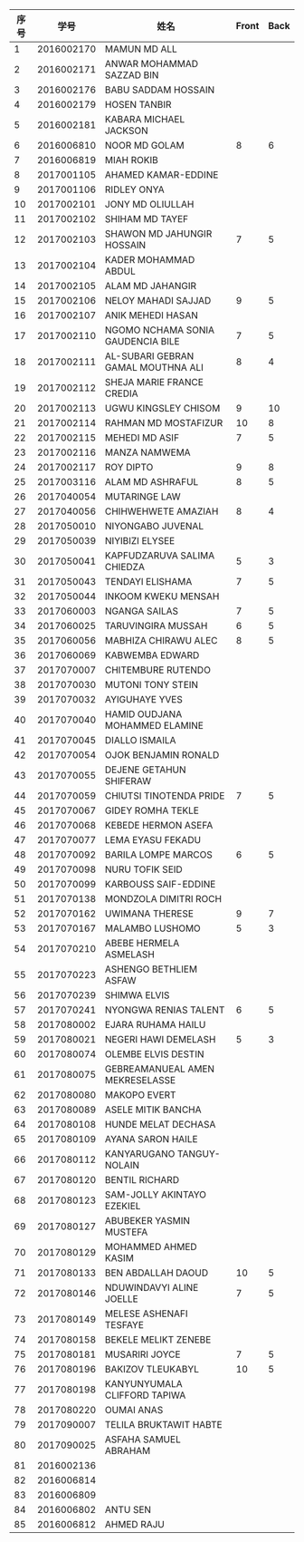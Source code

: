 

| 序号 | 学号       | 姓名                               | Front | Back |
| ---- | ---------- | ---------------------------------- | ---------------------------------- | ---------------------------------- |
| 1    | 2016002170 | MAMUN MD ALL                       |      |      |
| 2    | 2016002171 | ANWAR MOHAMMAD SAZZAD BIN          |  |  |
| 3    | 2016002176 | BABU SADDAM HOSSAIN                |      |      |
| 4    | 2016002179 | HOSEN TANBIR                       |      |      |
| 5    | 2016002181 | KABARA MICHAEL JACKSON             |      |      |
| 6    | 2016006810 | NOOR MD GOLAM                      | 8 | 6 |
| 7    | 2016006819 | MIAH ROKIB                         |  |  |
| 8    | 2017001105 | AHAMED KAMAR-EDDINE                |      |      |
| 9    | 2017001106 | RIDLEY ONYA                        |      |      |
| 10   | 2017002101 | JONY MD OLIULLAH                   |      |      |
| 11   | 2017002102 | SHIHAM MD TAYEF                    |  |  |
| 12   | 2017002103 | SHAWON MD JAHUNGIR HOSSAIN         | 7 | 5 |
| 13   | 2017002104 | KADER MOHAMMAD ABDUL               |      |      |
| 14   | 2017002105 | ALAM MD JAHANGIR                   |      |      |
| 15   | 2017002106 | NELOY MAHADI SAJJAD                | 9 | 5 |
| 16   | 2017002107 | ANIK MEHEDI HASAN                  |      |      |
| 17   | 2017002110 | NGOMO NCHAMA SONIA GAUDENCIA BILE  | 7 | 5 |
| 18   | 2017002111 | AL-SUBARI GEBRAN GAMAL MOUTHNA ALI | 8 | 4 |
| 19   | 2017002112 | SHEJA MARIE FRANCE CREDIA          |      |      |
| 20   | 2017002113 | UGWU KINGSLEY CHISOM               | 9 | 10 |
| 21   | 2017002114 | RAHMAN MD MOSTAFIZUR               | 10 | 8 |
| 22   | 2017002115 | MEHEDI MD ASIF                     | 7 | 5 |
| 23   | 2017002116 | MANZA NAMWEMA                      |  |  |
| 24   | 2017002117 | ROY DIPTO                          | 9 | 8 |
| 25   | 2017003116 | ALAM MD ASHRAFUL                   | 8 | 5 |
| 26   | 2017040054 | MUTARINGE LAW                      |      |      |
| 27   | 2017040056 | CHIHWEHWETE AMAZIAH                | 8 | 4 |
| 28   | 2017050010 | NIYONGABO JUVENAL                  |      |      |
| 29   | 2017050039 | NIYIBIZI ELYSEE                    |      |      |
| 30   | 2017050041 | KAPFUDZARUVA SALIMA CHIEDZA        | 5 | 3 |
| 31   | 2017050043 | TENDAYI ELISHAMA                   | 7 | 5 |
| 32   | 2017050044 | INKOOM KWEKU MENSAH                |      |      |
| 33   | 2017060003 | NGANGA SAILAS                      | 7 | 5 |
| 34   | 2017060025 | TARUVINGIRA MUSSAH                 | 6 | 5 |
| 35   | 2017060056 | MABHIZA CHIRAWU ALEC               | 8 | 5 |
| 36   | 2017060069 | KABWEMBA EDWARD                    |      |      |
| 37   | 2017070007 | CHITEMBURE RUTENDO                 |      |      |
| 38   | 2017070030 | MUTONI TONY STEIN                  |      |      |
| 39   | 2017070032 | AYIGUHAYE YVES                     |      |      |
| 40   | 2017070040 | HAMID OUDJANA MOHAMMED ELAMINE     |      |      |
| 41   | 2017070045 | DIALLO ISMAILA                     |      |      |
| 42   | 2017070054 | OJOK BENJAMIN RONALD               |      |      |
| 43   | 2017070055 | DEJENE GETAHUN SHIFERAW            |      |      |
| 44   | 2017070059 | CHIUTSI TINOTENDA PRIDE            | 7 | 5 |
| 45   | 2017070067 | GIDEY ROMHA TEKLE                  |      |      |
| 46   | 2017070068 | KEBEDE HERMON ASEFA                |      |      |
| 47   | 2017070077 | LEMA EYASU FEKADU                  |      |      |
| 48   | 2017070092 | BARILA LOMPE MARCOS                | 6 | 5 |
| 49   | 2017070098 | NURU TOFIK SEID                    |      |      |
| 50   | 2017070099 | KARBOUSS SAIF-EDDINE               |      |      |
| 51   | 2017070138 | MONDZOLA DIMITRI ROCH              |      |      |
| 52   | 2017070162 | UWIMANA THERESE                    | 9    | 7    |
| 53   | 2017070167 | MALAMBO LUSHOMO                    | 5 | 3 |
| 54   | 2017070210 | ABEBE HERMELA ASMELASH             |      |      |
| 55   | 2017070223 | ASHENGO BETHLIEM ASFAW             |      |      |
| 56   | 2017070239 | SHIMWA ELVIS                       |      |      |
| 57   | 2017070241 | NYONGWA RENIAS TALENT              | 6 | 5 |
| 58   | 2017080002 | EJARA RUHAMA HAILU                 |      |      |
| 59   | 2017080021 | NEGERI HAWI DEMELASH               | 5 | 3 |
| 60   | 2017080074 | OLEMBE ELVIS DESTIN                |      |      |
| 61   | 2017080075 | GEBREAMANUEAL AMEN MEKRESELASSE    |      |      |
| 62   | 2017080080 | MAKOPO EVERT                       |      |      |
| 63   | 2017080089 | ASELE MITIK BANCHA                 |      |      |
| 64   | 2017080108 | HUNDE MELAT DECHASA                |      |      |
| 65   | 2017080109 | AYANA SARON HAILE                  |      |      |
| 66   | 2017080112 | KANYARUGANO TANGUY-NOLAIN          |      |      |
| 67   | 2017080120 | BENTIL RICHARD                     |      |      |
| 68   | 2017080123 | SAM-JOLLY AKINTAYO EZEKIEL         |      |      |
| 69   | 2017080127 | ABUBEKER YASMIN MUSTEFA            |  |  |
| 70   | 2017080129 | MOHAMMED AHMED KASIM               |      |      |
| 71   | 2017080133 | BEN ABDALLAH DAOUD                 | 10 | 5 |
| 72   | 2017080146 | NDUWINDAVYI ALINE JOELLE           | 7 | 5 |
| 73   | 2017080149 | MELESE ASHENAFI TESFAYE            |      |      |
| 74   | 2017080158 | BEKELE MELIKT ZENEBE               |      |      |
| 75   | 2017080181 | MUSARIRI JOYCE                     | 7 | 5 |
| 76   | 2017080196 | BAKIZOV TLEUKABYL                  | 10 | 5 |
| 77   | 2017080198 | KANYUNYUMALA CLIFFORD TAPIWA       |      |      |
| 78   | 2017080220 | OUMAI ANAS                         |      |      |
| 79   | 2017090007 | TELILA BRUKTAWIT HABTE             |      |      |
| 80   | 2017090025 | ASFAHA SAMUEL ABRAHAM              |      |      |
| 81 | 2016002136 |  | | |
| 82 | 2016006814 |  | | |
| 83 | 2016006809 |                                    |      |      |
| 84 | 2016006802 | ANTU SEN |  |  |
| 85 | 2016006812 | AHMED RAJU |  |  |
